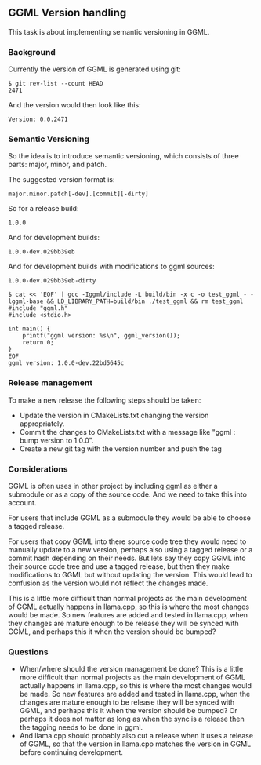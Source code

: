 ## GGML Version handling
This task is about implementing semantic versioning in GGML.

### Background
Currently the version of GGML is generated using git:
```console
$ git rev-list --count HEAD
2471
```
And the version would then look like this:
```console
Version: 0.0.2471
```

### Semantic Versioning
So the idea is to introduce semantic versioning, which consists of three parts:
major, minor, and patch.

The suggested version format is:
```
major.minor.patch[-dev].[commit][-dirty]
```
So for a release build:
```console
1.0.0
```
And for development builds:
```console
1.0.0-dev.029bb39eb
```
And for development builds with modifications to ggml sources:
```console
1.0.0-dev.029bb39eb-dirty
```

```console
$ cat << 'EOF' | gcc -Iggml/include -L build/bin -x c -o test_ggml - -lggml-base && LD_LIBRARY_PATH=build/bin ./test_ggml && rm test_ggml
#include "ggml.h"
#include <stdio.h>

int main() {
    printf("ggml version: %s\n", ggml_version());
    return 0;
}
EOF
ggml version: 1.0.0-dev.22bd5645c
```

### Release management
To make a new release the following steps should be taken:
* Update the version in CMakeLists.txt changing the version appropriately.
* Commit the changes to CMakeLists.txt with a message like "ggml : bump version to 1.0.0".
* Create a new git tag with the version number and push the tag

### Considerations
GGML is often uses in other project by including ggml as either a submodule or
as a copy of the source code. And we need to take this into account.

For users that include GGML as a submodule they would be able to choose a tagged
release.

For users that copy GGML into there source code tree they would need to manually
update to a new version, perhaps also using a tagged release or a commit hash
depending on their needs.
But lets say they copy GGML into their source code tree and use a tagged release,
but then they make modifications to GGML but without updating the version. This
would lead to confusion as the version would not reflect the changes made.

This is a little more difficult than normal projects as the main development
of GGML actually happens in llama.cpp, so this is where the most changes would
be made. So new features are added and tested in llama.cpp, when they changes
are mature enough to be release they will be synced with GGML, and perhaps this
it when the version should be bumped?

### Questions
* When/where should the version management be done?
  This is a little more difficult than normal projects as the main development
  of GGML actually happens in llama.cpp, so this is where the most changes would
  be made. So new features are added and tested in llama.cpp, when the changes
  are mature enough to be release they will be synced with GGML, and perhaps this
  it when the version should be bumped? Or perhaps it does not matter as long as
  when the sync is a release then the tagging needs to be done in ggml.
* And llama.cpp should probably also cut a release when it uses a release of
  GGML, so that the version in llama.cpp matches the version in GGML before
  continuing development.
